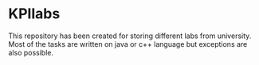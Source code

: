 # KPIlabs
This repository has been created for storing different labs from university.
Most of the tasks are written on java or c++ language but exceptions are also possible.
